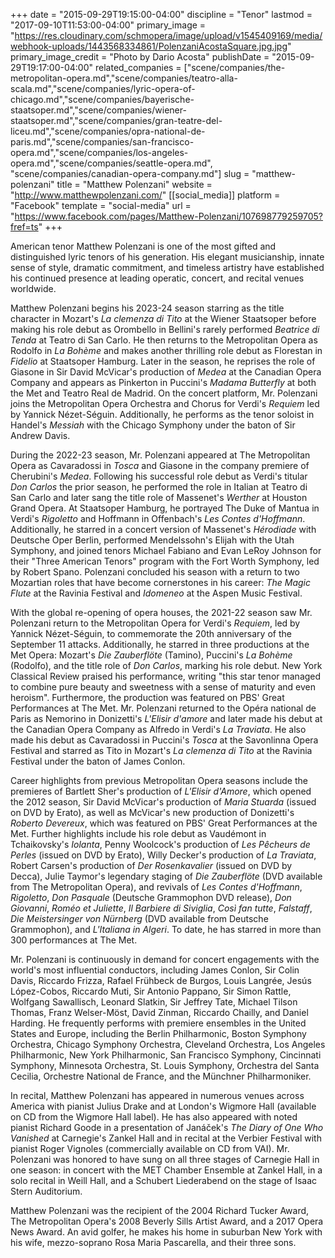 +++
date = "2015-09-29T19:15:00-04:00"
discipline = "Tenor"
lastmod = "2017-09-10T11:53:00-04:00"
primary_image = "https://res.cloudinary.com/schmopera/image/upload/v1545409169/media/webhook-uploads/1443568334861/PolenzaniAcostaSquare.jpg.jpg"
primary_image_credit = "Photo by Dario Acosta"
publishDate = "2015-09-29T19:17:00-04:00"
related_companies = ["scene/companies/the-metropolitan-opera.md","scene/companies/teatro-alla-scala.md","scene/companies/lyric-opera-of-chicago.md","scene/companies/bayerische-staatsoper.md","scene/companies/wiener-staatsoper.md","scene/companies/gran-teatre-del-liceu.md","scene/companies/opra-national-de-paris.md","scene/companies/san-francisco-opera.md","scene/companies/los-angeles-opera.md","scene/companies/seattle-opera.md", "scene/companies/canadian-opera-company.md"]
slug = "matthew-polenzani"
title = "Matthew Polenzani"
website = "http://www.matthewpolenzani.com/"
[[social_media]]
platform = "Facebook"
template = "social-media"
url = "https://www.facebook.com/pages/Matthew-Polenzani/107698779259705?fref=ts"
+++

American tenor Matthew Polenzani is one of the most gifted and distinguished lyric tenors of his generation. His elegant musicianship, innate sense of style, dramatic commitment, and timeless artistry have established his continued presence at leading operatic, concert, and recital venues worldwide.

Matthew Polenzani begins his 2023-24 season starring as the title character in Mozart's _La clemenza di Tito_ at the Wiener Staatsoper before making his role debut as Orombello in Bellini's rarely performed _Beatrice di Tenda_ at Teatro di San Carlo.  He then returns to the Metropolitan Opera as Rodolfo in _La Bohème_ and makes another thrilling role debut as Florestan in _Fidelio_ at Staatsoper Hamburg. Later in the season, he reprises the role of Giasone in Sir David McVicar's production of _Medea_ at the Canadian Opera Company and appears as Pinkerton in Puccini's _Madama Butterfly_ at both the Met and Teatro Real de Madrid. On the concert platform, Mr. Polenzani joins the Metropolitan Opera Orchestra and Chorus for Verdi's _Requiem_ led by Yannick Nézet-Séguin. Additionally, he performs as the tenor soloist in Handel's _Messiah_ with the Chicago Symphony under the baton of Sir Andrew Davis.

During the 2022-23 season, Mr. Polenzani appeared at The Metropolitan Opera as Cavaradossi in _Tosca_ and Giasone in the company premiere of Cherubini's _Medea_. Following his successful role debut as Verdi's titular _Don Carlos_ the prior season, he performed the role in Italian at Teatro di San Carlo and later sang the title role of Massenet's _Werther_ at Houston Grand Opera. At Staatsoper Hamburg, he portrayed The Duke of Mantua in Verdi's _Rigoletto_ and Hoffmann in Offenbach's _Les Contes d'Hoffmann_. Additionally, he starred in a concert version of Massenet's _Hérodiade_ with Deutsche Oper Berlin, performed Mendelssohn's Elijah with the Utah Symphony, and joined tenors Michael Fabiano and Evan LeRoy Johnson for their "Three American Tenors" program with the Fort Worth Symphony, led by Robert Spano. Polenzani concluded his season with a return to two Mozartian roles that have become cornerstones in his career: _The Magic Flute_ at the Ravinia Festival and _Idomeneo_ at the Aspen Music Festival.

With the global re-opening of opera houses, the 2021-22 season saw Mr. Polenzani return to the Metropolitan Opera for Verdi's _Requiem_, led by Yannick Nézet-Séguin, to commemorate the 20th anniversary of the September 11 attacks. Additionally, he starred in three productions at the Met Opera: Mozart's _Die Zauberflöte_ (Tamino), Puccini's _La Bohème_ (Rodolfo), and the title role of _Don Carlos_, marking his role debut. New York Classical Review praised his performance, writing "this star tenor managed to combine pure beauty and sweetness with a sense of maturity and even heroism". Furthermore, the production was featured on PBS' Great Performances at The Met. Mr. Polenzani returned to the Opéra national de Paris as Nemorino in Donizetti's _L'Elisir d'amore_ and later made his debut at the Canadian Opera Company as Alfredo in Verdi's _La Traviata_. He also made his debut as Cavaradossi in Puccini's _Tosca_ at the Savonlinna Opera Festival and starred as Tito in Mozart's _La clemenza di Tito_ at the Ravinia Festival under the baton of James Conlon.

Career highlights from previous Metropolitan Opera seasons include the premieres of Bartlett Sher's production of _L'Elisir d'Amore_, which opened the 2012 season, Sir David McVicar's production of _Maria Stuarda_ (issued on DVD by Erato), as well as McVicar's new production of Donizetti's _Roberto Devereux_, which was featured on PBS' Great Performances at the Met. Further highlights include his role debut as Vaudémont in Tchaikovsky's _Iolanta_, Penny Woolcock's production of _Les Pêcheurs de Perles_ (issued on DVD by Erato), Willy Decker's production of _La Traviata_, Robert Carsen's production of _Der Rosenkavalier_ (issued on DVD by Decca), Julie Taymor's legendary staging of _Die Zauberflöte_ (DVD available from The Metropolitan Opera), and revivals of _Les Contes d'Hoffmann_, _Rigoletto_, _Don Pasquale_ (Deutsche Grammophon DVD release), _Don Giovanni_, _Roméo et Juliette_, _Il Barbiere di Siviglia_, _Così fan tutte_, _Falstaff_, _Die Meistersinger von Nürnberg_ (DVD available from Deutsche Grammophon), and _L'Italiana in Algeri_. To date, he has starred in more than 300 performances at The Met.

Mr. Polenzani is continuously in demand for concert engagements with the world's most influential conductors, including James Conlon, Sir Colin Davis, Riccardo Frizza, Rafael Frühbeck de Burgos, Louis Langrée, Jesús López-Cobos, Riccardo Muti, Sir Antonio Pappano, Sir Simon Rattle, Wolfgang Sawallisch, Leonard Slatkin, Sir Jeffrey Tate, Michael Tilson Thomas, Franz Welser-Möst, David Zinman, Riccardo Chailly, and Daniel Harding. He frequently performs with premiere ensembles in the United States and Europe, including the Berlin Philharmonic, Boston Symphony Orchestra, Chicago Symphony Orchestra, Cleveland Orchestra, Los Angeles Philharmonic, New York Philharmonic, San Francisco Symphony, Cincinnati Symphony, Minnesota Orchestra, St. Louis Symphony, Orchestra del Santa Cecilia, Orchestre National de France, and the Münchner Philharmoniker.

In recital, Matthew Polenzani has appeared in numerous venues across America with pianist Julius Drake and at London's Wigmore Hall (available on CD from the Wigmore Hall label). He has also appeared with noted pianist Richard Goode in a presentation of Janáček's _The Diary of One Who Vanished_ at Carnegie's Zankel Hall and in recital at the Verbier Festival with pianist Roger Vignoles (commercially available on CD from VAI). Mr. Polenzani was honored to have sung on all three stages of Carnegie Hall in one season: in concert with the MET Chamber Ensemble at Zankel Hall, in a solo recital in Weill Hall, and a Schubert Liederabend on the stage of Isaac Stern Auditorium.

Matthew Polenzani was the recipient of the 2004 Richard Tucker Award, The Metropolitan Opera's 2008 Beverly Sills Artist Award, and a 2017 Opera News Award. An avid golfer, he makes his home in suburban New York with his wife, mezzo-soprano Rosa Maria Pascarella, and their three sons.